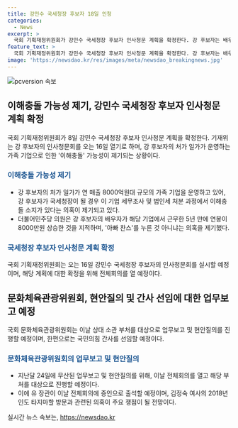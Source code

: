 ```yaml
---
title: 강민수 국세청장 후보자 18일 인청
categories:
  - News
excerpt: >
  국회 기획재정위원회가 강민수 국세청장 후보자 인사청문 계획을 확정한다. 강 후보자는 배우자의 가족 기업과의 관련성으로 이해충돌 가능성이 제기되고 있으며, 국민의힘은 김정숙 여사의 인도 방문과 관련된 의혹을 주요 쟁점으로 삼고 있다. 추가로 문체위는 문체부와의 현안 질의를 위해 전체회의를 열고 유 장관을 증인으로 채택했다.
feature_text: >
  국회 기획재정위원회가 강민수 국세청장 후보자 인사청문 계획을 확정한다. 강 후보자는 배우자의 가족 기업과의 관련성으로 이해충돌 가능성이 제기되고 있으며, 국민의힘은 김정숙 여사의 인도 방문과 관련된 의혹을 주요 쟁점으로 삼고 있다. 추가로 문체위는 문체부와의 현안 질의를 위해 전체회의를 열고 유 장관을 증인으로 채택했다.
image: 'https://newsdao.kr/res/images/meta/newsdao_breakingnews.jpg'
---
```


<p><img src="https://newsdao.kr/res/images/meta/newsdao_breakingnews.jpg" alt="pcversion 속보" /></p>

<h2 data-ke-size="size26">이해충돌 가능성 제기, 강민수 국세청장 후보자 인사청문 계획 확정</h2>

<p data-ke-size="size16">국회 기획재정위원회가 8일 강민수 국세청장 후보자 인사청문 계획을 확정한다. 기재위는 강 후보자의 인사청문회를 오는 16일 열기로 하며, 강 후보자의 처가 일가가 운영하는 가족 기업으로 인한 '이해충돌' 가능성이 제기되는 상황이다.</p>

<h3><b><span style="color: #1a5490;">이해충돌 가능성 제기</span></b></h3>

<ul>
  <li>강 후보자의 처가 일가가 연 매출 8000억원대 규모의 가족 기업을 운영하고 있어, 강 후보자가 국세청장이 될 경우 이 기업 세무조사 및 법인세 처분 과정에서 이해충돌 소지가 있다는 의혹이 제기되고 있다.</li>
  <li>더불어민주당 의원은 강 후보자의 배우자가 해당 기업에서 근무한 5년 만에 연봉이 8000만원 상승한 것을 지적하며, '아빠 찬스'를 누른 것 아니냐는 의혹을 제기했다.</li>
</ul>

<h3><b><span style="color: #1a5490;">국세청장 후보자 인사청문 계획 확정</span></b></h3>

<p data-ke-size="size16">국회 기획재정위원회는 오는 16일 강민수 국세청장 후보자의 인사청문회를 실시할 예정이며, 해당 계획에 대한 확정을 위해 전체회의를 열 예정이다.</p>

<h2 data-ke-size="size26">문화체육관광위원회, 현안질의 및 간사 선임에 대한 업무보고 예정</h2>

<p data-ke-size="size16">국회 문화체육관광위원회는 이날 상대 소관 부처를 대상으로 업무보고 및 현안질의를 진행할 예정이며, 한편으로는 국민의힘 간사를 선임할 예정이다.</p>

<h3><b><span style="color: #1a5490;">문화체육관광위원회의 업무보고 및 현안질의</span></b></h3>

<ul>
  <li>지난달 24일에 무산된 업무보고 및 현안질의를 위해, 이날 전체회의를 열고 해당 부처를 대상으로 진행할 예정이다.</li>
  <li>이에 유 장관이 이날 전체회의에 증인으로 출석할 예정이며, 김정숙 여사의 2018년 인도 타지마할 방문과 관련된 의혹이 주요 쟁점이 될 전망이다.</li>
</ul>
실시간 뉴스 속보는, <a href="https://newsdao.kr" rel="dofollow">https://newsdao.kr</a>


